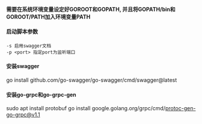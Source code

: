 #### 需要在系统环境变量设定好GOROOT和GOPATH, 并且将GOPATH/bin和GOROOT/PATH加入环境变量PATH

#### 启动脚本参数
    -s 启用swagger文档
    -p <port> 指定port为监听端口

#### 安装swagger
go install github.com/go-swagger/go-swagger/cmd/swagger@latest

#### 安装go-grpc和go-grpc-gen
sudo apt install protobuf
go install google.golang.org/grpc/cmd/protoc-gen-go-grpc@v1.1


